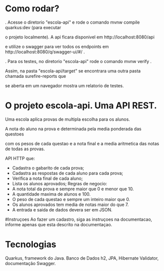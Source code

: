 # Como rodar?

. Acesse o diretorio "escola-api" e rode o comando  mvnw compile quarkus:dev (para executar

o projeto localmente). A api ficara disponivel em http://localhost:8080/api

e utilize o swagger para ver todos os endpoints em http://localhost:8080/q/swagger-ui/#/ .

. Para os testes, no diretorio "escola-api" rode o comando mvnw verify .

Assim, na pasta "escola-api/target" se encontrara uma outra pasta chamada surefire-reports que

se aberta em um navegador mostra um relatorio de testes. 

# O projeto escola-api. Uma API REST.

Uma escola aplica provas de multipla escolha para os alunos. 

A nota do aluno na prova e determinada pela media ponderada das questoes 

com os pesos de cada questao e a nota final e a media aritmetica das notas de todas as provas.

API HTTP que:
- Cadastra o gabarito de cada prova;
- Cadastra as respostas de cada aluno para cada prova;
- Verifica a nota final de cada aluno;
- Lista os alunos aprovados;
Regras de negocio:
- A nota total da prova e sempre maior que 0 e menor que 10.
- A quantidade maxima de alunos e 100.
- O peso de cada questao e sempre um inteiro maior que 0.
- Os alunos aprovados tem media de notas maior do que 7.
- A entrada e saida de dados devera ser em JSON.

#Instruçoes
Ao fazer um cadastro, siga as instruçoes na documentacao, informe apenas que esta descrito
na documentaçao.

# Tecnologias

Quarkus, framework do Java.
Banco de Dados h2, JPA, Hibernate Validator, documentação Swagger.
